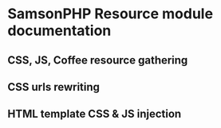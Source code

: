 # SamsonPHP Resource module documentation

## CSS, JS, Coffee resource gathering
## CSS urls rewriting
## HTML template CSS & JS injection